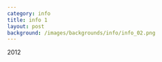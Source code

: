 ```yaml
---
category: info
title: info 1
layout: post
background: /images/backgrounds/info/info_02.png
---
```


2012